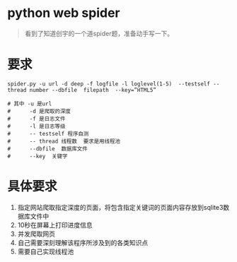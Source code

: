 # python web spider
> 看到了知道创宇的一个道spider题，准备动手写一下。

# 要求

``` 
spider.py -u url -d deep -f logfile -l loglevel(1-5)  --testself --thread number --dbfile  filepath  --key=”HTML5”

# 其中 -u 是url
#      -d 是爬取的深度
#      -f 是日志文件
#      -l 是日志等级
#      -- testself 程序自测
#      -- thread 线程数  要求是用线程池
#      --dbfile  数据库文件
#      --key  关键字

```

# 具体要求

   1.  指定网站爬取指定深度的页面，将包含指定关键词的页面内容存放到sqlite3数据库文件中
   2. 10秒在屏幕上打印进度信息
   3. 并发爬取网页
   4. 自己需要深刻理解该程序所涉及到的各类知识点
   5. 需要自己实现线程池

